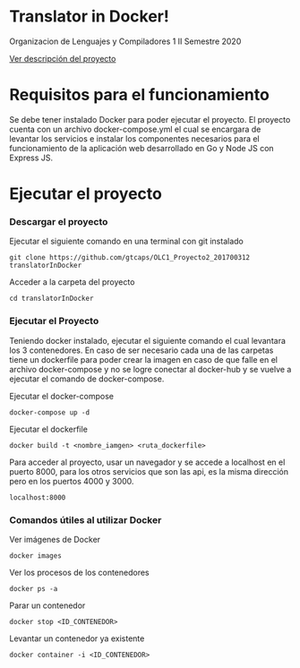 # Translator in Docker!

Organizacion de Lenguajes y Compiladores 1
II Semestre 2020

[Ver descripción del proyecto](https://drive.google.com/file/d/1CLP08ncZoEr0st1dbavT5wnC8mj22cLb/view?usp=sharing)


# Requisitos para el funcionamiento

Se debe tener instalado Docker para poder ejecutar el proyecto. El proyecto cuenta con un archivo docker-compose.yml el cual se encargara de levantar los servicios e instalar los componentes necesarios para el funcionamiento de la aplicación web desarrollado en Go y Node JS con Express JS.

# Ejecutar el proyecto
### Descargar el proyecto
Ejecutar el siguiente comando en una terminal con git instalado

    git clone https://github.com/gtcaps/OLC1_Proyecto2_201700312 translatorInDocker

Acceder a la carpeta del proyecto

    cd translatorInDocker

### Ejecutar el Proyecto
Teniendo docker instalado, ejecutar el siguiente comando el cual levantara los 3 contenedores.  En caso de ser necesario cada una de las carpetas tiene un dockerfile para poder crear la imagen en caso de que falle en el archivo docker-compose y no se logre conectar al docker-hub y se vuelve a ejecutar el comando de docker-compose. 

Ejecutar el docker-compose

    docker-compose up -d

Ejecutar el dockerfile

    docker build -t <nombre_iamgen> <ruta_dockerfile>

 Para acceder al proyecto, usar un navegador y se accede a localhost en el puerto 8000, para los otros servicios que son las api, es la misma dirección pero en los puertos 4000 y 3000.
 

    localhost:8000

### Comandos útiles al utilizar Docker
Ver imágenes de Docker 

    docker images
Ver los procesos de los contenedores 

    docker ps -a
Parar un contenedor

    docker stop <ID_CONTENEDOR>
Levantar un contenedor ya existente

    docker container -i <ID_CONTENEDOR>
    